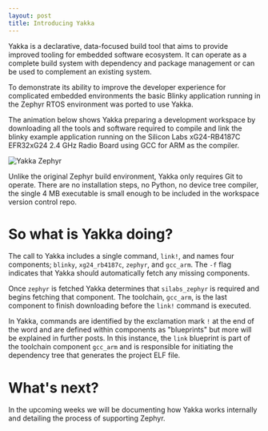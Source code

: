 ```yaml
---
layout: post
title: Introducing Yakka
---
```

Yakka is a declarative, data-focused build tool that aims to provide improved tooling for embedded software ecosystem.
It can operate as a complete build system with dependency and package management or can be used to complement an existing system.

To demonstrate its ability to improve the developer experience for complicated embedded environments the basic Blinky application running in the Zephyr RTOS environment was ported to use Yakka.

The animation below shows Yakka preparing a development workspace by downloading all the tools and software required to compile and link the blinky example application running on the Silicon Labs xG24-RB4187C EFR32xG24 2.4 GHz Radio Board using GCC for ARM as the compiler.

![Yakka Zephyr](/assets/img/zephyr_blinky_demo.gif)

Unlike the original Zephyr build environment, Yakka only requires Git to operate. There are no installation steps, no Python, no device tree compiler, the single 4 MB executable is small enough to be included in the workspace version control repo.

# So what is Yakka doing?

The call to Yakka includes a single command, `link!`, and names four components; `blinky`, `xg24_rb4187c`, `zephyr`, and `gcc_arm`.
The `-f` flag indicates that Yakka should automatically fetch any missing components.

Once `zephyr` is fetched Yakka determines that `silabs_zephyr` is required and begins fetching that component.
The toolchain, `gcc_arm`, is the last component to finish downloading before the `link!` command is executed.

In Yakka, commands are identified by the exclamation mark `!` at the end of the word and are defined within components as "blueprints" but more will be explained in further posts. In this instance, the `link` blueprint is part of the toolchain component `gcc_arm` and is responsible for initiating the dependency tree that generates the project ELF file.

# What's next?
In the upcoming weeks we will be documenting how Yakka works internally and detailing the process of supporting Zephyr.
